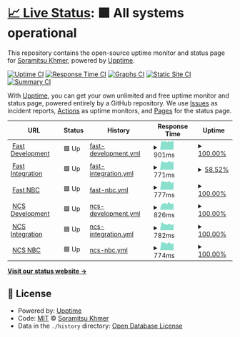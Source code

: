 # [📈 Live Status](https://soramitsukhmer.github.io/upptime): <!--live status--> **🟩 All systems operational**

This repository contains the open-source uptime monitor and status page for [Soramitsu Khmer](https://soramitsu.co.jp/kh), powered by [Upptime](https://github.com/upptime/upptime).

[![Uptime CI](https://github.com/soramitsukhmer/upptime/workflows/Uptime%20CI/badge.svg)](https://github.com/soramitsukhmer/upptime/actions?query=workflow%3A%22Uptime+CI%22)
[![Response Time CI](https://github.com/soramitsukhmer/upptime/workflows/Response%20Time%20CI/badge.svg)](https://github.com/soramitsukhmer/upptime/actions?query=workflow%3A%22Response+Time+CI%22)
[![Graphs CI](https://github.com/soramitsukhmer/upptime/workflows/Graphs%20CI/badge.svg)](https://github.com/soramitsukhmer/upptime/actions?query=workflow%3A%22Graphs+CI%22)
[![Static Site CI](https://github.com/soramitsukhmer/upptime/workflows/Static%20Site%20CI/badge.svg)](https://github.com/soramitsukhmer/upptime/actions?query=workflow%3A%22Static+Site+CI%22)
[![Summary CI](https://github.com/soramitsukhmer/upptime/workflows/Summary%20CI/badge.svg)](https://github.com/soramitsukhmer/upptime/actions?query=workflow%3A%22Summary+CI%22)

With [Upptime](https://upptime.js.org), you can get your own unlimited and free uptime monitor and status page, powered entirely by a GitHub repository. We use [Issues](https://github.com/soramitsukhmer/upptime/issues) as incident reports, [Actions](https://github.com/soramitsukhmer/upptime/actions) as uptime monitors, and [Pages](https://soramitsukhmer.github.io/upptime) for the status page.

<!--start: status pages-->
<!-- This summary is generated by Upptime (https://github.com/upptime/upptime) -->
<!-- Do not edit this manually, your changes will be overwritten -->
<!-- prettier-ignore -->
| URL | Status | History | Response Time | Uptime |
| --- | ------ | ------- | ------------- | ------ |
| <img alt="" src="https://favicons.githubusercontent.com/web-fast-dev.sorakh.app" height="13"> [Fast Development](https://web-fast-dev.sorakh.app/) | 🟩 Up | [fast-development.yml](https://github.com/soramitsukhmer/upptime/commits/HEAD/history/fast-development.yml) | <details><summary><img alt="Response time graph" src="./graphs/fast-development/response-time-week.png" height="20"> 901ms</summary><br><a href="https://upptime.soramitsukhmer.com/history/fast-development"><img alt="Response time 1191" src="https://img.shields.io/endpoint?url=https%3A%2F%2Fraw.githubusercontent.com%2Fsoramitsukhmer%2Fupptime%2FHEAD%2Fapi%2Ffast-development%2Fresponse-time.json"></a><br><a href="https://upptime.soramitsukhmer.com/history/fast-development"><img alt="24-hour response time 842" src="https://img.shields.io/endpoint?url=https%3A%2F%2Fraw.githubusercontent.com%2Fsoramitsukhmer%2Fupptime%2FHEAD%2Fapi%2Ffast-development%2Fresponse-time-day.json"></a><br><a href="https://upptime.soramitsukhmer.com/history/fast-development"><img alt="7-day response time 901" src="https://img.shields.io/endpoint?url=https%3A%2F%2Fraw.githubusercontent.com%2Fsoramitsukhmer%2Fupptime%2FHEAD%2Fapi%2Ffast-development%2Fresponse-time-week.json"></a><br><a href="https://upptime.soramitsukhmer.com/history/fast-development"><img alt="30-day response time 878" src="https://img.shields.io/endpoint?url=https%3A%2F%2Fraw.githubusercontent.com%2Fsoramitsukhmer%2Fupptime%2FHEAD%2Fapi%2Ffast-development%2Fresponse-time-month.json"></a><br><a href="https://upptime.soramitsukhmer.com/history/fast-development"><img alt="1-year response time 1191" src="https://img.shields.io/endpoint?url=https%3A%2F%2Fraw.githubusercontent.com%2Fsoramitsukhmer%2Fupptime%2FHEAD%2Fapi%2Ffast-development%2Fresponse-time-year.json"></a></details> | <details><summary><a href="https://upptime.soramitsukhmer.com/history/fast-development">100.00%</a></summary><a href="https://upptime.soramitsukhmer.com/history/fast-development"><img alt="All-time uptime 99.18%" src="https://img.shields.io/endpoint?url=https%3A%2F%2Fraw.githubusercontent.com%2Fsoramitsukhmer%2Fupptime%2FHEAD%2Fapi%2Ffast-development%2Fuptime.json"></a><br><a href="https://upptime.soramitsukhmer.com/history/fast-development"><img alt="24-hour uptime 100.00%" src="https://img.shields.io/endpoint?url=https%3A%2F%2Fraw.githubusercontent.com%2Fsoramitsukhmer%2Fupptime%2FHEAD%2Fapi%2Ffast-development%2Fuptime-day.json"></a><br><a href="https://upptime.soramitsukhmer.com/history/fast-development"><img alt="7-day uptime 100.00%" src="https://img.shields.io/endpoint?url=https%3A%2F%2Fraw.githubusercontent.com%2Fsoramitsukhmer%2Fupptime%2FHEAD%2Fapi%2Ffast-development%2Fuptime-week.json"></a><br><a href="https://upptime.soramitsukhmer.com/history/fast-development"><img alt="30-day uptime 99.64%" src="https://img.shields.io/endpoint?url=https%3A%2F%2Fraw.githubusercontent.com%2Fsoramitsukhmer%2Fupptime%2FHEAD%2Fapi%2Ffast-development%2Fuptime-month.json"></a><br><a href="https://upptime.soramitsukhmer.com/history/fast-development"><img alt="1-year uptime 99.18%" src="https://img.shields.io/endpoint?url=https%3A%2F%2Fraw.githubusercontent.com%2Fsoramitsukhmer%2Fupptime%2FHEAD%2Fapi%2Ffast-development%2Fuptime-year.json"></a></details>
| <img alt="" src="https://favicons.githubusercontent.com/web-fast-integration.sorakh.app" height="13"> [Fast Integration](https://web-fast-integration.sorakh.app/) | 🟩 Up | [fast-integration.yml](https://github.com/soramitsukhmer/upptime/commits/HEAD/history/fast-integration.yml) | <details><summary><img alt="Response time graph" src="./graphs/fast-integration/response-time-week.png" height="20"> 771ms</summary><br><a href="https://upptime.soramitsukhmer.com/history/fast-integration"><img alt="Response time 802" src="https://img.shields.io/endpoint?url=https%3A%2F%2Fraw.githubusercontent.com%2Fsoramitsukhmer%2Fupptime%2FHEAD%2Fapi%2Ffast-integration%2Fresponse-time.json"></a><br><a href="https://upptime.soramitsukhmer.com/history/fast-integration"><img alt="24-hour response time 792" src="https://img.shields.io/endpoint?url=https%3A%2F%2Fraw.githubusercontent.com%2Fsoramitsukhmer%2Fupptime%2FHEAD%2Fapi%2Ffast-integration%2Fresponse-time-day.json"></a><br><a href="https://upptime.soramitsukhmer.com/history/fast-integration"><img alt="7-day response time 771" src="https://img.shields.io/endpoint?url=https%3A%2F%2Fraw.githubusercontent.com%2Fsoramitsukhmer%2Fupptime%2FHEAD%2Fapi%2Ffast-integration%2Fresponse-time-week.json"></a><br><a href="https://upptime.soramitsukhmer.com/history/fast-integration"><img alt="30-day response time 763" src="https://img.shields.io/endpoint?url=https%3A%2F%2Fraw.githubusercontent.com%2Fsoramitsukhmer%2Fupptime%2FHEAD%2Fapi%2Ffast-integration%2Fresponse-time-month.json"></a><br><a href="https://upptime.soramitsukhmer.com/history/fast-integration"><img alt="1-year response time 802" src="https://img.shields.io/endpoint?url=https%3A%2F%2Fraw.githubusercontent.com%2Fsoramitsukhmer%2Fupptime%2FHEAD%2Fapi%2Ffast-integration%2Fresponse-time-year.json"></a></details> | <details><summary><a href="https://upptime.soramitsukhmer.com/history/fast-integration">58.52%</a></summary><a href="https://upptime.soramitsukhmer.com/history/fast-integration"><img alt="All-time uptime 96.02%" src="https://img.shields.io/endpoint?url=https%3A%2F%2Fraw.githubusercontent.com%2Fsoramitsukhmer%2Fupptime%2FHEAD%2Fapi%2Ffast-integration%2Fuptime.json"></a><br><a href="https://upptime.soramitsukhmer.com/history/fast-integration"><img alt="24-hour uptime 100.00%" src="https://img.shields.io/endpoint?url=https%3A%2F%2Fraw.githubusercontent.com%2Fsoramitsukhmer%2Fupptime%2FHEAD%2Fapi%2Ffast-integration%2Fuptime-day.json"></a><br><a href="https://upptime.soramitsukhmer.com/history/fast-integration"><img alt="7-day uptime 58.52%" src="https://img.shields.io/endpoint?url=https%3A%2F%2Fraw.githubusercontent.com%2Fsoramitsukhmer%2Fupptime%2FHEAD%2Fapi%2Ffast-integration%2Fuptime-week.json"></a><br><a href="https://upptime.soramitsukhmer.com/history/fast-integration"><img alt="30-day uptime 90.05%" src="https://img.shields.io/endpoint?url=https%3A%2F%2Fraw.githubusercontent.com%2Fsoramitsukhmer%2Fupptime%2FHEAD%2Fapi%2Ffast-integration%2Fuptime-month.json"></a><br><a href="https://upptime.soramitsukhmer.com/history/fast-integration"><img alt="1-year uptime 96.02%" src="https://img.shields.io/endpoint?url=https%3A%2F%2Fraw.githubusercontent.com%2Fsoramitsukhmer%2Fupptime%2FHEAD%2Fapi%2Ffast-integration%2Fuptime-year.json"></a></details>
| <img alt="" src="https://favicons.githubusercontent.com/web-fast-nbc.sorakh.app" height="13"> [Fast NBC](https://web-fast-nbc.sorakh.app/) | 🟩 Up | [fast-nbc.yml](https://github.com/soramitsukhmer/upptime/commits/HEAD/history/fast-nbc.yml) | <details><summary><img alt="Response time graph" src="./graphs/fast-nbc/response-time-week.png" height="20"> 777ms</summary><br><a href="https://upptime.soramitsukhmer.com/history/fast-nbc"><img alt="Response time 772" src="https://img.shields.io/endpoint?url=https%3A%2F%2Fraw.githubusercontent.com%2Fsoramitsukhmer%2Fupptime%2FHEAD%2Fapi%2Ffast-nbc%2Fresponse-time.json"></a><br><a href="https://upptime.soramitsukhmer.com/history/fast-nbc"><img alt="24-hour response time 766" src="https://img.shields.io/endpoint?url=https%3A%2F%2Fraw.githubusercontent.com%2Fsoramitsukhmer%2Fupptime%2FHEAD%2Fapi%2Ffast-nbc%2Fresponse-time-day.json"></a><br><a href="https://upptime.soramitsukhmer.com/history/fast-nbc"><img alt="7-day response time 777" src="https://img.shields.io/endpoint?url=https%3A%2F%2Fraw.githubusercontent.com%2Fsoramitsukhmer%2Fupptime%2FHEAD%2Fapi%2Ffast-nbc%2Fresponse-time-week.json"></a><br><a href="https://upptime.soramitsukhmer.com/history/fast-nbc"><img alt="30-day response time 765" src="https://img.shields.io/endpoint?url=https%3A%2F%2Fraw.githubusercontent.com%2Fsoramitsukhmer%2Fupptime%2FHEAD%2Fapi%2Ffast-nbc%2Fresponse-time-month.json"></a><br><a href="https://upptime.soramitsukhmer.com/history/fast-nbc"><img alt="1-year response time 772" src="https://img.shields.io/endpoint?url=https%3A%2F%2Fraw.githubusercontent.com%2Fsoramitsukhmer%2Fupptime%2FHEAD%2Fapi%2Ffast-nbc%2Fresponse-time-year.json"></a></details> | <details><summary><a href="https://upptime.soramitsukhmer.com/history/fast-nbc">100.00%</a></summary><a href="https://upptime.soramitsukhmer.com/history/fast-nbc"><img alt="All-time uptime 99.17%" src="https://img.shields.io/endpoint?url=https%3A%2F%2Fraw.githubusercontent.com%2Fsoramitsukhmer%2Fupptime%2FHEAD%2Fapi%2Ffast-nbc%2Fuptime.json"></a><br><a href="https://upptime.soramitsukhmer.com/history/fast-nbc"><img alt="24-hour uptime 100.00%" src="https://img.shields.io/endpoint?url=https%3A%2F%2Fraw.githubusercontent.com%2Fsoramitsukhmer%2Fupptime%2FHEAD%2Fapi%2Ffast-nbc%2Fuptime-day.json"></a><br><a href="https://upptime.soramitsukhmer.com/history/fast-nbc"><img alt="7-day uptime 100.00%" src="https://img.shields.io/endpoint?url=https%3A%2F%2Fraw.githubusercontent.com%2Fsoramitsukhmer%2Fupptime%2FHEAD%2Fapi%2Ffast-nbc%2Fuptime-week.json"></a><br><a href="https://upptime.soramitsukhmer.com/history/fast-nbc"><img alt="30-day uptime 99.64%" src="https://img.shields.io/endpoint?url=https%3A%2F%2Fraw.githubusercontent.com%2Fsoramitsukhmer%2Fupptime%2FHEAD%2Fapi%2Ffast-nbc%2Fuptime-month.json"></a><br><a href="https://upptime.soramitsukhmer.com/history/fast-nbc"><img alt="1-year uptime 99.17%" src="https://img.shields.io/endpoint?url=https%3A%2F%2Fraw.githubusercontent.com%2Fsoramitsukhmer%2Fupptime%2FHEAD%2Fapi%2Ffast-nbc%2Fuptime-year.json"></a></details>
| <img alt="" src="https://favicons.githubusercontent.com/web-ncs-dev.sorakh.app" height="13"> [NCS Development](https://web-ncs-dev.sorakh.app/) | 🟩 Up | [ncs-development.yml](https://github.com/soramitsukhmer/upptime/commits/HEAD/history/ncs-development.yml) | <details><summary><img alt="Response time graph" src="./graphs/ncs-development/response-time-week.png" height="20"> 826ms</summary><br><a href="https://upptime.soramitsukhmer.com/history/ncs-development"><img alt="Response time 786" src="https://img.shields.io/endpoint?url=https%3A%2F%2Fraw.githubusercontent.com%2Fsoramitsukhmer%2Fupptime%2FHEAD%2Fapi%2Fncs-development%2Fresponse-time.json"></a><br><a href="https://upptime.soramitsukhmer.com/history/ncs-development"><img alt="24-hour response time 754" src="https://img.shields.io/endpoint?url=https%3A%2F%2Fraw.githubusercontent.com%2Fsoramitsukhmer%2Fupptime%2FHEAD%2Fapi%2Fncs-development%2Fresponse-time-day.json"></a><br><a href="https://upptime.soramitsukhmer.com/history/ncs-development"><img alt="7-day response time 826" src="https://img.shields.io/endpoint?url=https%3A%2F%2Fraw.githubusercontent.com%2Fsoramitsukhmer%2Fupptime%2FHEAD%2Fapi%2Fncs-development%2Fresponse-time-week.json"></a><br><a href="https://upptime.soramitsukhmer.com/history/ncs-development"><img alt="30-day response time 772" src="https://img.shields.io/endpoint?url=https%3A%2F%2Fraw.githubusercontent.com%2Fsoramitsukhmer%2Fupptime%2FHEAD%2Fapi%2Fncs-development%2Fresponse-time-month.json"></a><br><a href="https://upptime.soramitsukhmer.com/history/ncs-development"><img alt="1-year response time 786" src="https://img.shields.io/endpoint?url=https%3A%2F%2Fraw.githubusercontent.com%2Fsoramitsukhmer%2Fupptime%2FHEAD%2Fapi%2Fncs-development%2Fresponse-time-year.json"></a></details> | <details><summary><a href="https://upptime.soramitsukhmer.com/history/ncs-development">100.00%</a></summary><a href="https://upptime.soramitsukhmer.com/history/ncs-development"><img alt="All-time uptime 99.10%" src="https://img.shields.io/endpoint?url=https%3A%2F%2Fraw.githubusercontent.com%2Fsoramitsukhmer%2Fupptime%2FHEAD%2Fapi%2Fncs-development%2Fuptime.json"></a><br><a href="https://upptime.soramitsukhmer.com/history/ncs-development"><img alt="24-hour uptime 100.00%" src="https://img.shields.io/endpoint?url=https%3A%2F%2Fraw.githubusercontent.com%2Fsoramitsukhmer%2Fupptime%2FHEAD%2Fapi%2Fncs-development%2Fuptime-day.json"></a><br><a href="https://upptime.soramitsukhmer.com/history/ncs-development"><img alt="7-day uptime 100.00%" src="https://img.shields.io/endpoint?url=https%3A%2F%2Fraw.githubusercontent.com%2Fsoramitsukhmer%2Fupptime%2FHEAD%2Fapi%2Fncs-development%2Fuptime-week.json"></a><br><a href="https://upptime.soramitsukhmer.com/history/ncs-development"><img alt="30-day uptime 99.65%" src="https://img.shields.io/endpoint?url=https%3A%2F%2Fraw.githubusercontent.com%2Fsoramitsukhmer%2Fupptime%2FHEAD%2Fapi%2Fncs-development%2Fuptime-month.json"></a><br><a href="https://upptime.soramitsukhmer.com/history/ncs-development"><img alt="1-year uptime 99.10%" src="https://img.shields.io/endpoint?url=https%3A%2F%2Fraw.githubusercontent.com%2Fsoramitsukhmer%2Fupptime%2FHEAD%2Fapi%2Fncs-development%2Fuptime-year.json"></a></details>
| <img alt="" src="https://favicons.githubusercontent.com/web-ncs-integration.sorakh.app" height="13"> [NCS Integration](https://web-ncs-integration.sorakh.app/) | 🟩 Up | [ncs-integration.yml](https://github.com/soramitsukhmer/upptime/commits/HEAD/history/ncs-integration.yml) | <details><summary><img alt="Response time graph" src="./graphs/ncs-integration/response-time-week.png" height="20"> 782ms</summary><br><a href="https://upptime.soramitsukhmer.com/history/ncs-integration"><img alt="Response time 756" src="https://img.shields.io/endpoint?url=https%3A%2F%2Fraw.githubusercontent.com%2Fsoramitsukhmer%2Fupptime%2FHEAD%2Fapi%2Fncs-integration%2Fresponse-time.json"></a><br><a href="https://upptime.soramitsukhmer.com/history/ncs-integration"><img alt="24-hour response time 739" src="https://img.shields.io/endpoint?url=https%3A%2F%2Fraw.githubusercontent.com%2Fsoramitsukhmer%2Fupptime%2FHEAD%2Fapi%2Fncs-integration%2Fresponse-time-day.json"></a><br><a href="https://upptime.soramitsukhmer.com/history/ncs-integration"><img alt="7-day response time 782" src="https://img.shields.io/endpoint?url=https%3A%2F%2Fraw.githubusercontent.com%2Fsoramitsukhmer%2Fupptime%2FHEAD%2Fapi%2Fncs-integration%2Fresponse-time-week.json"></a><br><a href="https://upptime.soramitsukhmer.com/history/ncs-integration"><img alt="30-day response time 764" src="https://img.shields.io/endpoint?url=https%3A%2F%2Fraw.githubusercontent.com%2Fsoramitsukhmer%2Fupptime%2FHEAD%2Fapi%2Fncs-integration%2Fresponse-time-month.json"></a><br><a href="https://upptime.soramitsukhmer.com/history/ncs-integration"><img alt="1-year response time 756" src="https://img.shields.io/endpoint?url=https%3A%2F%2Fraw.githubusercontent.com%2Fsoramitsukhmer%2Fupptime%2FHEAD%2Fapi%2Fncs-integration%2Fresponse-time-year.json"></a></details> | <details><summary><a href="https://upptime.soramitsukhmer.com/history/ncs-integration">100.00%</a></summary><a href="https://upptime.soramitsukhmer.com/history/ncs-integration"><img alt="All-time uptime 99.14%" src="https://img.shields.io/endpoint?url=https%3A%2F%2Fraw.githubusercontent.com%2Fsoramitsukhmer%2Fupptime%2FHEAD%2Fapi%2Fncs-integration%2Fuptime.json"></a><br><a href="https://upptime.soramitsukhmer.com/history/ncs-integration"><img alt="24-hour uptime 100.00%" src="https://img.shields.io/endpoint?url=https%3A%2F%2Fraw.githubusercontent.com%2Fsoramitsukhmer%2Fupptime%2FHEAD%2Fapi%2Fncs-integration%2Fuptime-day.json"></a><br><a href="https://upptime.soramitsukhmer.com/history/ncs-integration"><img alt="7-day uptime 100.00%" src="https://img.shields.io/endpoint?url=https%3A%2F%2Fraw.githubusercontent.com%2Fsoramitsukhmer%2Fupptime%2FHEAD%2Fapi%2Fncs-integration%2Fuptime-week.json"></a><br><a href="https://upptime.soramitsukhmer.com/history/ncs-integration"><img alt="30-day uptime 99.65%" src="https://img.shields.io/endpoint?url=https%3A%2F%2Fraw.githubusercontent.com%2Fsoramitsukhmer%2Fupptime%2FHEAD%2Fapi%2Fncs-integration%2Fuptime-month.json"></a><br><a href="https://upptime.soramitsukhmer.com/history/ncs-integration"><img alt="1-year uptime 99.14%" src="https://img.shields.io/endpoint?url=https%3A%2F%2Fraw.githubusercontent.com%2Fsoramitsukhmer%2Fupptime%2FHEAD%2Fapi%2Fncs-integration%2Fuptime-year.json"></a></details>
| <img alt="" src="https://favicons.githubusercontent.com/web-ncs-nbc.sorakh.app" height="13"> [NCS NBC](https://web-ncs-nbc.sorakh.app/) | 🟩 Up | [ncs-nbc.yml](https://github.com/soramitsukhmer/upptime/commits/HEAD/history/ncs-nbc.yml) | <details><summary><img alt="Response time graph" src="./graphs/ncs-nbc/response-time-week.png" height="20"> 774ms</summary><br><a href="https://upptime.soramitsukhmer.com/history/ncs-nbc"><img alt="Response time 736" src="https://img.shields.io/endpoint?url=https%3A%2F%2Fraw.githubusercontent.com%2Fsoramitsukhmer%2Fupptime%2FHEAD%2Fapi%2Fncs-nbc%2Fresponse-time.json"></a><br><a href="https://upptime.soramitsukhmer.com/history/ncs-nbc"><img alt="24-hour response time 748" src="https://img.shields.io/endpoint?url=https%3A%2F%2Fraw.githubusercontent.com%2Fsoramitsukhmer%2Fupptime%2FHEAD%2Fapi%2Fncs-nbc%2Fresponse-time-day.json"></a><br><a href="https://upptime.soramitsukhmer.com/history/ncs-nbc"><img alt="7-day response time 774" src="https://img.shields.io/endpoint?url=https%3A%2F%2Fraw.githubusercontent.com%2Fsoramitsukhmer%2Fupptime%2FHEAD%2Fapi%2Fncs-nbc%2Fresponse-time-week.json"></a><br><a href="https://upptime.soramitsukhmer.com/history/ncs-nbc"><img alt="30-day response time 749" src="https://img.shields.io/endpoint?url=https%3A%2F%2Fraw.githubusercontent.com%2Fsoramitsukhmer%2Fupptime%2FHEAD%2Fapi%2Fncs-nbc%2Fresponse-time-month.json"></a><br><a href="https://upptime.soramitsukhmer.com/history/ncs-nbc"><img alt="1-year response time 736" src="https://img.shields.io/endpoint?url=https%3A%2F%2Fraw.githubusercontent.com%2Fsoramitsukhmer%2Fupptime%2FHEAD%2Fapi%2Fncs-nbc%2Fresponse-time-year.json"></a></details> | <details><summary><a href="https://upptime.soramitsukhmer.com/history/ncs-nbc">100.00%</a></summary><a href="https://upptime.soramitsukhmer.com/history/ncs-nbc"><img alt="All-time uptime 99.18%" src="https://img.shields.io/endpoint?url=https%3A%2F%2Fraw.githubusercontent.com%2Fsoramitsukhmer%2Fupptime%2FHEAD%2Fapi%2Fncs-nbc%2Fuptime.json"></a><br><a href="https://upptime.soramitsukhmer.com/history/ncs-nbc"><img alt="24-hour uptime 100.00%" src="https://img.shields.io/endpoint?url=https%3A%2F%2Fraw.githubusercontent.com%2Fsoramitsukhmer%2Fupptime%2FHEAD%2Fapi%2Fncs-nbc%2Fuptime-day.json"></a><br><a href="https://upptime.soramitsukhmer.com/history/ncs-nbc"><img alt="7-day uptime 100.00%" src="https://img.shields.io/endpoint?url=https%3A%2F%2Fraw.githubusercontent.com%2Fsoramitsukhmer%2Fupptime%2FHEAD%2Fapi%2Fncs-nbc%2Fuptime-week.json"></a><br><a href="https://upptime.soramitsukhmer.com/history/ncs-nbc"><img alt="30-day uptime 99.65%" src="https://img.shields.io/endpoint?url=https%3A%2F%2Fraw.githubusercontent.com%2Fsoramitsukhmer%2Fupptime%2FHEAD%2Fapi%2Fncs-nbc%2Fuptime-month.json"></a><br><a href="https://upptime.soramitsukhmer.com/history/ncs-nbc"><img alt="1-year uptime 99.18%" src="https://img.shields.io/endpoint?url=https%3A%2F%2Fraw.githubusercontent.com%2Fsoramitsukhmer%2Fupptime%2FHEAD%2Fapi%2Fncs-nbc%2Fuptime-year.json"></a></details>

<!--end: status pages-->

[**Visit our status website →**](https://soramitsukhmer.github.io/upptime)

## 📄 License

- Powered by: [Upptime](https://github.com/upptime/upptime)
- Code: [MIT](./LICENSE) © [Soramitsu Khmer](https://soramitsu.co.jp/kh)
- Data in the `./history` directory: [Open Database License](https://opendatacommons.org/licenses/odbl/1-0/)
